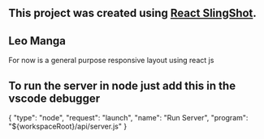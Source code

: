 ## This project was created using [React SlingShot](https://github.com/coryhouse/react-slingshot).
## Leo Manga
For now is a general purpose responsive layout using react js

## To run the server in node just add this in the vscode debugger
{
  "type": "node",
  "request": "launch",
  "name": "Run Server",
  "program": "${workspaceRoot}/api/server.js"
}
